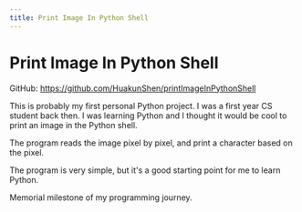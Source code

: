 ```yaml
---
title: Print Image In Python Shell
---
```


# Print Image In Python Shell

GitHub: https://github.com/HuakunShen/printImageInPythonShell

This is probably my first personal Python project. I was a first year CS student back then.
I was learning Python and I thought it would be cool to print an image in the Python shell.

The program reads the image pixel by pixel, and print a character based on the pixel.

The program is very simple, but it's a good starting point for me to learn Python.

Memorial milestone of my programming journey.
